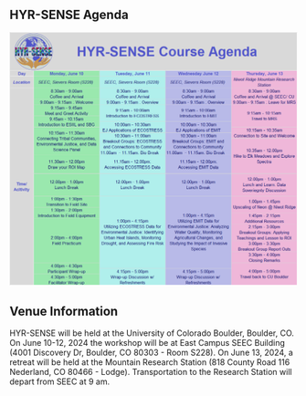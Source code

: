 ## HYR-SENSE Agenda
![](./assets/esiil_content/Hyrsense_Agenda.png) 

## Venue Information
HYR-SENSE will be held at the University of Colorado Boulder, Boulder, CO. On June 10-12, 2024 the workshop will be at East Campus SEEC Building (4001 Discovery Dr, Boulder, CO 80303 - Room S228). On June 13, 2024, a retreat will be held at the Mountain Research Station (818 County Road 116 Nederland, CO 80466 - Lodge). Transportation to the Research Station will depart from SEEC at 9 am.
